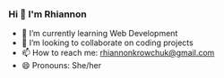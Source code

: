 ### Hi 👋 I'm Rhiannon

- 🌱 I’m currently learning Web Development
- 👯 I’m looking to collaborate on coding projects
- 📫 How to reach me: rhiannonkrowchuk@gmail.com
- 😄 Pronouns: She/her
